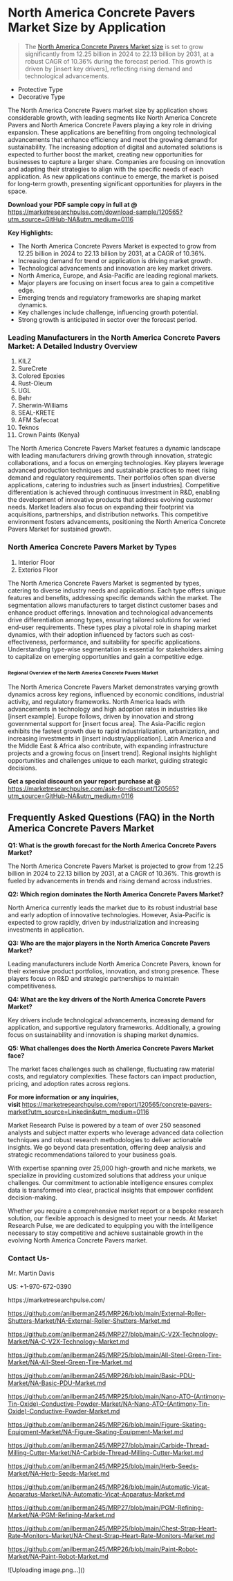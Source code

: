 <h1>North America Concrete Pavers Market&nbsp;Size by Application</h1><blockquote><p>The <a href="https://marketresearchpulse.com/download-sample/120565?utm_source=GitHub-NA&amp;utm_medium=0116">North America Concrete Pavers Market size</a> is set to grow significantly from 12.25 billion in 2024 to 22.13 billion by 2031, at a robust CAGR of 10.36% during the forecast period. This growth is driven by [insert key drivers], reflecting rising demand and technological advancements.</p></blockquote><ul><li>Protective Type<li> Decorative Type</li></ul><p>The North America Concrete Pavers market size by application shows considerable growth, with leading segments like North America Concrete Pavers and North America Concrete Pavers playing a key role in driving expansion. These applications are benefiting from ongoing technological advancements that enhance efficiency and meet the growing demand for sustainability. The increasing adoption of digital and automated solutions is expected to further boost the market, creating new opportunities for businesses to capture a larger share. Companies are focusing on innovation and adapting their strategies to align with the specific needs of each application. As new applications continue to emerge, the market is poised for long-term growth, presenting significant opportunities for players in the space.</p><p><strong>Download your PDF sample copy in full at @ </strong><a href="https://marketresearchpulse.com/download-sample/120565?utm_source=GitHub-NA&amp;utm_medium=0116">https://marketresearchpulse.com/download-sample/120565?utm_source=GitHub-NA&amp;utm_medium=0116</a></p><p><strong>Key Highlights: </strong></p><ul><li>The North America Concrete Pavers Market is expected to grow from 12.25 billion in 2024 to 22.13 billion by 2031, at a CAGR of 10.36%.</li><li>Increasing demand for trend or application is driving market growth.</li><li>Technological advancements and innovation are key market drivers.</li><li>North America, Europe, and Asia-Pacific are leading regional markets.</li><li>Major players are focusing on insert focus area to gain a competitive edge.</li><li>Emerging trends and regulatory frameworks are shaping market dynamics.</li><li>Key challenges include challenge, influencing growth potential.</li><li>Strong growth is anticipated in sector over the forecast period.</li></ul><h3>Leading Manufacturers in the North America Concrete Pavers Market: A Detailed Industry Overview</h3><ol><li>KILZ</li><li>SureCrete</li><li>Colored Epoxies</li><li>Rust-Oleum</li><li>UGL</li><li>Behr</li><li>Sherwin-Williams</li><li>SEAL-KRETE</li><li>AFM Safecoat</li><li>Teknos</li><li>Crown Paints (Kenya)</li></ol><div class="flex max-w-full flex-col flex-grow"><div class="min-h-8 text-message flex w-full flex-col items-end gap-2 whitespace-normal break-words [.text-message+&amp;]:mt-5" dir="auto" data-message-author-role="assistant" data-message-id="fd8432e4-4910-450d-b182-61b7bfb0a01f" data-message-model-slug="gpt-4o"><div class="flex w-full flex-col gap-1 empty:hidden first:pt-[3px]"><div class="markdown prose w-full break-words dark:prose-invert light"><p>The North America Concrete Pavers Market features a dynamic landscape with leading manufacturers driving growth through innovation, strategic collaborations, and a focus on emerging technologies. Key players leverage advanced production techniques and sustainable practices to meet rising demand and regulatory requirements. Their portfolios often span diverse applications, catering to industries such as [insert industries]. Competitive differentiation is achieved through continuous investment in R&amp;D, enabling the development of innovative products that address evolving customer needs. Market leaders also focus on expanding their footprint via acquisitions, partnerships, and distribution networks. This competitive environment fosters advancements, positioning the North America Concrete Pavers Market for sustained growth.</p></div></div></div></div><h3>North America Concrete Pavers Market by Types</h3><ol><li>Interior Floor<li> Exterios Floor</li></ol><div class="flex max-w-full flex-col flex-grow"><div class="min-h-8 text-message flex w-full flex-col items-end gap-2 whitespace-normal break-words [.text-message+&amp;]:mt-5" dir="auto" data-message-author-role="assistant" data-message-id="084470be-0bb7-4664-bddf-5156b4f41249" data-message-model-slug="gpt-4o-mini"><div class="flex w-full flex-col gap-1 empty:hidden first:pt-[3px]"><div class="markdown prose w-full break-words dark:prose-invert light"><p>The North America Concrete Pavers Market is segmented by types, catering to diverse industry needs and applications. Each type offers unique features and benefits, addressing specific demands within the market. The segmentation allows manufacturers to target distinct customer bases and enhance product offerings. Innovation and technological advancements drive differentiation among types, ensuring tailored solutions for varied end-user requirements. These types play a pivotal role in shaping market dynamics, with their adoption influenced by factors such as cost-effectiveness, performance, and suitability for specific applications. Understanding type-wise segmentation is essential for stakeholders aiming to capitalize on emerging opportunities and gain a competitive edge.</p></div></div></div></div><h3><span style="font-size: 11px;">Regional Overview of the North America Concrete Pavers Market</span></h3><div class="flex max-w-full flex-col flex-grow"><div class="min-h-8 text-message flex w-full flex-col items-end gap-2 whitespace-normal break-words [.text-message+&amp;]:mt-5" dir="auto" data-message-author-role="assistant" data-message-id="e9038762-ce64-4e30-91c9-9bd413514231" data-message-model-slug="gpt-4o-mini"><div class="flex w-full flex-col gap-1 empty:hidden first:pt-[3px]"><div class="markdown prose w-full break-words dark:prose-invert light"><p>The North America Concrete Pavers Market demonstrates varying growth dynamics across key regions, influenced by economic conditions, industrial activity, and regulatory frameworks. North America leads with advancements in technology and high adoption rates in industries like [insert example]. Europe follows, driven by innovation and strong governmental support for [insert focus area]. The Asia-Pacific region exhibits the fastest growth due to rapid industrialization, urbanization, and increasing investments in [insert industry/application]. Latin America and the Middle East &amp; Africa also contribute, with expanding infrastructure projects and a growing focus on [insert trend]. Regional insights highlight opportunities and challenges unique to each market, guiding strategic decisions.</p></div></div></div></div><p><strong>Get a special discount on your report purchase at @ </strong><a href="https://marketresearchpulse.com/ask-for-discount/120565?utm_source=GitHub-NA&amp;utm_medium=0116">https://marketresearchpulse.com/ask-for-discount/120565?utm_source=GitHub-NA&amp;utm_medium=0116</a></p><h2>Frequently Asked Questions (FAQ) in the North America Concrete Pavers Market</h2><p><strong>Q1: What is the growth forecast for the North America Concrete Pavers Market?</strong></p><p>The North America Concrete Pavers Market is projected to grow from 12.25 billion in 2024 to 22.13 billion by 2031, at a CAGR of 10.36%. This growth is fueled by advancements in trends and rising demand across industries.</p><p><strong>Q2: Which region dominates the North America Concrete Pavers Market?</strong></p><p>North America currently leads the market due to its robust industrial base and early adoption of innovative technologies. However, Asia-Pacific is expected to grow rapidly, driven by industrialization and increasing investments in application.</p><p><strong>Q3: Who are the major players in the North America Concrete Pavers Market?</strong></p><p>Leading manufacturers include North America Concrete Pavers, known for their extensive product portfolios, innovation, and strong presence. These players focus on R&amp;D and strategic partnerships to maintain competitiveness.</p><p><strong>Q4: What are the key drivers of the North America Concrete Pavers Market?</strong></p><p>Key drivers include technological advancements, increasing demand for application, and supportive regulatory frameworks. Additionally, a growing focus on sustainability and innovation is shaping market dynamics.</p><p><strong>Q5: What challenges does the North America Concrete Pavers Market face?</strong></p><p>The market faces challenges such as challenge, fluctuating raw material costs, and regulatory complexities. These factors can impact production, pricing, and adoption rates across regions.</p><p><strong>For more information or any inquiries, visit&nbsp;</strong><a href="https://marketresearchpulse.com/report/120565/concrete-pavers-market?utm_source=Linkedin&utm_medium=0116">https://marketresearchpulse.com/report/120565/concrete-pavers-market?utm_source=Linkedin&utm_medium=0116</a></p><p>Market Research Pulse is powered by a team of over 250 seasoned analysts and subject matter experts who leverage advanced data collection techniques and robust research methodologies to deliver actionable insights. We go beyond data presentation, offering deep analysis and strategic recommendations tailored to your business goals.</p><p>With expertise spanning over 25,000 high-growth and niche markets, we specialize in providing customized solutions that address your unique challenges. Our commitment to actionable intelligence ensures complex data is transformed into clear, practical insights that empower confident decision-making.</p><p>Whether you require a comprehensive market report or a bespoke research solution, our flexible approach is designed to meet your needs. At Market Research Pulse, we are dedicated to equipping you with the intelligence necessary to stay competitive and achieve sustainable growth in the evolving North America Concrete Pavers market.</p><h3><strong>Contact Us-</strong></h3><p>Mr. Martin Davis</p><p>US: +1-970-672-0390</p><p>https://marketresearchpulse.com/</p><p><a href="https://github.com/anilberman245/MRP26/blob/main/External-Roller-Shutters-Market/NA-External-Roller-Shutters-Market.md">https://github.com/anilberman245/MRP26/blob/main/External-Roller-Shutters-Market/NA-External-Roller-Shutters-Market.md</a></p><p><a href="https://github.com/anilberman245/MRP27/blob/main/C-V2X-Technology-Market/NA-C-V2X-Technology-Market.md">https://github.com/anilberman245/MRP27/blob/main/C-V2X-Technology-Market/NA-C-V2X-Technology-Market.md</a></p><p><a href="https://github.com/anilberman245/MRP25/blob/main/All-Steel-Green-Tire-Market/NA-All-Steel-Green-Tire-Market.md">https://github.com/anilberman245/MRP25/blob/main/All-Steel-Green-Tire-Market/NA-All-Steel-Green-Tire-Market.md</a></p><p><a href="https://github.com/anilberman245/MRP26/blob/main/Basic-PDU-Market/NA-Basic-PDU-Market.md">https://github.com/anilberman245/MRP26/blob/main/Basic-PDU-Market/NA-Basic-PDU-Market.md</a></p><p><a href="https://github.com/anilberman245/MRP25/blob/main/Nano-ATO-(Antimony-Tin-Oxide)-Conductive-Powder-Market/NA-Nano-ATO-(Antimony-Tin-Oxide)-Conductive-Powder-Market.md">https://github.com/anilberman245/MRP25/blob/main/Nano-ATO-(Antimony-Tin-Oxide)-Conductive-Powder-Market/NA-Nano-ATO-(Antimony-Tin-Oxide)-Conductive-Powder-Market.md</a></p><p><a href="https://github.com/anilberman245/MRP26/blob/main/Figure-Skating-Equipment-Market/NA-Figure-Skating-Equipment-Market.md">https://github.com/anilberman245/MRP26/blob/main/Figure-Skating-Equipment-Market/NA-Figure-Skating-Equipment-Market.md</a></p><p><a href="https://github.com/anilberman245/MRP27/blob/main/Carbide-Thread-Milling-Cutter-Market/NA-Carbide-Thread-Milling-Cutter-Market.md">https://github.com/anilberman245/MRP27/blob/main/Carbide-Thread-Milling-Cutter-Market/NA-Carbide-Thread-Milling-Cutter-Market.md</a></p><p><a href="https://github.com/anilberman245/MRP25/blob/main/Herb-Seeds-Market/NA-Herb-Seeds-Market.md">https://github.com/anilberman245/MRP25/blob/main/Herb-Seeds-Market/NA-Herb-Seeds-Market.md</a></p><p><a href="https://github.com/anilberman245/MRP26/blob/main/Automatic-Vicat-Apparatus-Market/NA-Automatic-Vicat-Apparatus-Market.md">https://github.com/anilberman245/MRP26/blob/main/Automatic-Vicat-Apparatus-Market/NA-Automatic-Vicat-Apparatus-Market.md</a></p><p><a href="https://github.com/anilberman245/MRP27/blob/main/PGM-Refining-Market/NA-PGM-Refining-Market.md">https://github.com/anilberman245/MRP27/blob/main/PGM-Refining-Market/NA-PGM-Refining-Market.md</a></p><p><a href="https://github.com/anilberman245/MRP25/blob/main/Chest-Strap-Heart-Rate-Monitors-Market/NA-Chest-Strap-Heart-Rate-Monitors-Market.md">https://github.com/anilberman245/MRP25/blob/main/Chest-Strap-Heart-Rate-Monitors-Market/NA-Chest-Strap-Heart-Rate-Monitors-Market.md</a></p><p><a href="https://github.com/anilberman245/MRP26/blob/main/Paint-Robot-Market/NA-Paint-Robot-Market.md">https://github.com/anilberman245/MRP26/blob/main/Paint-Robot-Market/NA-Paint-Robot-Market.md</a></p>
![Uploading image.png…]()
